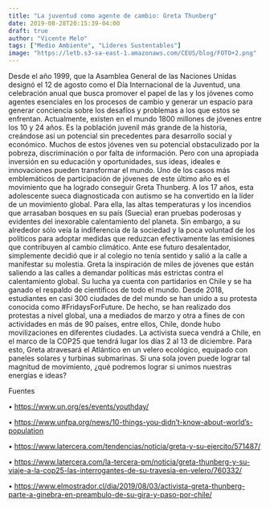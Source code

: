 ```yaml
---
title: "La juventud como agente de cambio: Greta Thunberg"
date: 2019-08-28T20:15:39-04:00
draft: true
author: "Vicente Melo"
tags: ["Medio Ambiente", "Líderes Sustentables"]
image: "https://letb.s3-sa-east-1.amazonaws.com/CEUS/blog/FOTO+2.png"
---
```

Desde el año 1999, que la Asamblea General de las Naciones Unidas designó el 12 de agosto como el Día Internacional de la Juventud, una celebración anual que busca promover el papel de las y los jóvenes como agentes esenciales en los procesos de cambio y generar un espacio para generar conciencia sobre los desafíos y problemas a los que estos se enfrentan.
Actualmente, existen en el mundo 1800 millones de jóvenes entre los 10 y 24 años. Es la población juvenil más grande de la historia, creándose así un potencial sin precedentes para desarrollo social y económico. Muchos de estos jóvenes ven su potencial obstaculizado por la pobreza, discriminación o por falta de información. Pero con una apropiada inversión en su educación y oportunidades, sus ideas, ideales e innovaciones pueden transformar el mundo.
Uno de los casos más emblemáticos de participación de jóvenes de este último año es el movimiento que ha logrado conseguir Greta Thunberg. A los 17 años, esta adolescente sueca diagnosticada con autismo se ha convertido en la líder de un movimiento global.
Para ella, las altas temperaturas y los incendios que arrasaban bosques en su país (Suecia) eran pruebas poderosas y evidentes del inexorable calentamiento del planeta. Sin embargo, a su alrededor sólo veía la indiferencia de la sociedad y la poca voluntad de los políticos para adoptar medidas que reduzcan efectivamente las emisiones que contribuyen al cambio climático. Ante ese futuro desalentador, simplemente decidió que ir al colegio no tenía sentido y salió a la calle a manifestar su molestia.
Greta la inspiración de miles de jóvenes que están saliendo a las calles a demandar políticas más estrictas contra el calentamiento global. Su lucha ya cuenta con partidarios en Chile y se ha ganado el respaldo de científicos de todo el mundo. Desde 2018, estudiantes en casi 300 ciudades de del mundo se han unido a su protesta conocida como #FridaysForFuture. De hecho, se han realizado dos protestas a nivel global, una a mediados de marzo y otra a fines de con actividades en más de 90 países, entre ellos, Chile, donde hubo movilizaciones en diferentes ciudades.
La activista sueca vendrá a Chile, en el marco de la COP25 que tendrá lugar los días 2 al 13 de diciembre. Para esto, Greta atravesará el Atlántico en un velero ecológico, equipado con paneles solares y turbinas submarinas.
Si una sola joven puede lograr tal magnitud de movimiento, ¿qué podremos lograr si unimos nuestras energías e ideas?

Fuentes

•	https://www.un.org/es/events/youthday/

•	https://www.unfpa.org/news/10-things-you-didn’t-know-about-world’s-population

•	https://www.latercera.com/tendencias/noticia/greta-y-su-ejercito/571487/

•	https://www.latercera.com/la-tercera-pm/noticia/greta-thunberg-y-su-viaje-a-la-cop25-las-interrogantes-de-su-travesia-en-velero/760332/

•	https://www.elmostrador.cl/dia/2019/08/03/activista-greta-thunberg-parte-a-ginebra-en-preambulo-de-su-gira-y-paso-por-chile/
